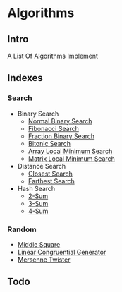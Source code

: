 # Algorithms
## Intro
A List Of Algorithms Implement

## Indexes
### Search
- Binary Search
    - [Normal Binary Search](src/com/algorithms/search/binary/BinarySearch.java)
    - [Fibonacci Search](src/com/algorithms/search/binary/FibonacciSearch.java)
    - [Fraction Binary Search](src/com/algorithms/search/binary/FractionBinarySearch.java)
    - [Bitonic Search](src/com/algorithms/search/bitonic/BitonicSearch.java)
    - [Array Local Minimum Search](src/com/algorithms/search/local/ArrayLocalMinSearch.java)
    - [Matrix Local Minimum Search](src/com/algorithms/search/local/MatrixLocalMinSearch.java)
- Distance Search
    - [Closest Search](src/com/algorithms/search/distance/ClosestSearch.java)
    - [Farthest Search](src/com/algorithms/search/distance/FarthestSearch.java)
- Hash Search
    - [2-Sum](src/com/algorithms/search/nsum/TwoSum.java)
    - [3-Sum](src/com/algorithms/search/nsum/ThreeSum.java)
    - [4-Sum](src/com/algorithms/search/nsum/FourSum.java)

### Random
- [Middle Square](src/com/algorithms/random/MiddleSquare.java)
- [Linear Congruential Generator](src/com/algorithms/random/LCG.java)
- [Mersenne Twister](src/com/algorithms/random/MersenneTwister.java)

## Todo

